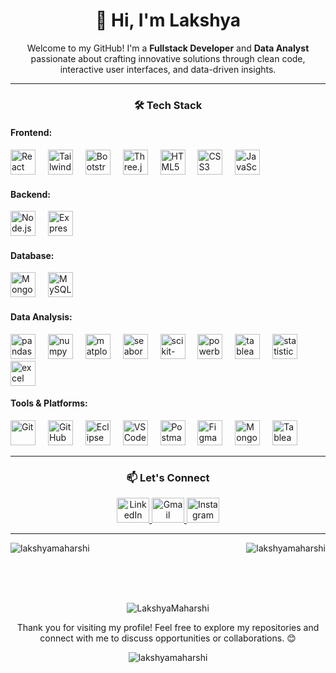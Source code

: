<h1 align="center">👋 Hi, I'm Lakshya</h1>

<p align="center">Welcome to my GitHub! I'm a <b>Fullstack Developer</b> and <b>Data Analyst</b> passionate about crafting innovative solutions through clean code, interactive user interfaces, and data-driven insights.</p>

---

<h3 align="center">🛠️ Tech Stack</h3>

<h4 align="left">Frontend:</h4>
<div align="left">
  <img src="https://cdn.jsdelivr.net/gh/devicons/devicon/icons/react/react-original-wordmark.svg" height="40" alt="React" />
  <img width="12" />
  <img src="https://skillicons.dev/icons?i=tailwind" height="40" alt="Tailwind CSS" />
  <img width="12" />
  <img src="https://cdn.simpleicons.org/bootstrap/7952B3" height="40" alt="Bootstrap" />
  <img width="12" />
  <img src="https://skillicons.dev/icons?i=threejs" height="40" alt="Three.js" />
  <img width="12" />
  <img src="https://cdn.jsdelivr.net/gh/devicons/devicon/icons/html5/html5-original.svg" height="40" alt="HTML5" />
  <img width="12" />
  <img src="https://cdn.jsdelivr.net/gh/devicons/devicon/icons/css3/css3-original.svg" height="40" alt="CSS3" />
  <img width="12" />
  <img src="https://cdn.jsdelivr.net/gh/devicons/devicon/icons/javascript/javascript-plain.svg" height="40" alt="JavaScript" />
</div>

<h4 align="left">Backend:</h4>
<div align="left">
  <img src="https://img.shields.io/badge/Node.js-339933?logo=nodedotjs&logoColor=white&style=for-the-badge" height="40" alt="Node.js" />
  <img width="12" />
  <img src="https://img.shields.io/badge/Express-000000?logo=express&logoColor=white&style=for-the-badge" height="40" alt="Express.js" />
</div>

<h4 align="left">Database:</h4>
<div align="left">
  <img src="https://img.shields.io/badge/MongoDB-47A248?logo=mongodb&logoColor=white&style=for-the-badge" height="40" alt="MongoDB" />
  <img width="12" />
  <img src="https://img.shields.io/badge/MySQL-4479A1?logo=mysql&logoColor=white&style=for-the-badge" height="40" alt="MySQL" />
</div>

<h4 align="left">Data Analysis:</h4>
<div align="left">
  <img src="https://img.shields.io/badge/Pandas-150458?logo=pandas&logoColor=white&style=for-the-badge" height="40" alt="pandas logo"  />
  <img width="12" />
  <img src="https://img.shields.io/badge/NumPy-013243?logo=numpy&logoColor=white&style=for-the-badge" height="40" alt="numpy logo"  />
  <img width="12" />
  <img src="https://img.shields.io/badge/Matplotlib-11557C?logo=python&logoColor=white&style=for-the-badge" height="40" alt="matplotlib logo"  />
  <img width="12" />
  <img src="https://img.shields.io/badge/Seaborn-3776AB?logo=python&logoColor=white&style=for-the-badge" height="40" alt="seaborn logo"  />
  <img width="12" />
  <img src="https://img.shields.io/badge/Scikit--Learn-F7931E?logo=scikitlearn&logoColor=white&style=for-the-badge" height="40" alt="scikit-learn logo"  />
  <img width="12" />
  <img src="https://img.shields.io/badge/Power%20BI-F2C811?logo=powerbi&logoColor=white&style=for-the-badge" height="40" alt="powerbi logo"  />
  <img width="12" />
  <img src="https://img.shields.io/badge/Tableau-E97627?logo=tableau&logoColor=white&style=for-the-badge" height="40" alt="tableau logo"  />
  <img width="12" />
  <img src="https://img.shields.io/badge/Statistics-000000?logo=statcounter&logoColor=white&style=for-the-badge" height="40" alt="statistics logo"  />
  <img width="12" />
  <img src="https://img.shields.io/badge/Excel-217346?logo=microsoft-excel&logoColor=white&style=for-the-badge" height="40" alt="excel logo"  />
</div>

<h4 align="left">Tools & Platforms:</h4>
<div align="left">
  <img src="https://img.shields.io/badge/Git-%23F05033.svg?style=for-the-badge&logo=git&logoColor=white" height="40" alt="Git" />
  <img width="12" />
  <img src="https://img.shields.io/badge/GitHub-%23181717.svg?style=for-the-badge&logo=github&logoColor=white" height="40" alt="GitHub" />
  <img width="12" />
  <img src="https://img.shields.io/badge/Eclipse-%232C2255.svg?style=for-the-badge&logo=eclipse&logoColor=white" height="40" alt="Eclipse" />
  <img width="12" />
  <img src="https://img.shields.io/badge/VS%20Code-%23007ACC.svg?style=for-the-badge&logo=visual-studio-code&logoColor=white" height="40" alt="VS Code" />
  <img width="12" />
  <img src="https://img.shields.io/badge/Postman-%23FF6C37.svg?style=for-the-badge&logo=postman&logoColor=white" height="40" alt="Postman" />
  <img width="12" />
  <img src="https://img.shields.io/badge/Figma-%23F24E1E.svg?style=for-the-badge&logo=figma&logoColor=white" height="40" alt="Figma" />
  <img width="12" />
  <img src="https://img.shields.io/badge/MongoDB_Compass-%2347A248.svg?style=for-the-badge&logo=mongodb&logoColor=white" height="40" alt="MongoDB Compass" />
  <img width="12" />
  <img src="https://img.shields.io/badge/Tableau-%23E97627.svg?style=for-the-badge&logo=tableau&logoColor=white" height="40" alt="Tableau" />
</div>

---

<h3 align="center">📫 Let's Connect</h3>
<div align="center">
  <a href="https://www.linkedin.com/in/lakshya-maharshi-056006309" target="_blank">
    <img src="https://raw.githubusercontent.com/maurodesouza/profile-readme-generator/master/src/assets/icons/social/linkedin/default.svg" width="52" height="40" alt="LinkedIn" />
  </a>
  <a href="mailto:lakshyamaharshi007@gmail.com" target="_blank">
    <img src="https://raw.githubusercontent.com/maurodesouza/profile-readme-generator/master/src/assets/icons/social/gmail/default.svg" width="52" height="40" alt="Gmail" />
  </a>
  <a href="https://www.instagram.com/mai_lakshya_hoon/" target="_blank">
    <img src="https://raw.githubusercontent.com/maurodesouza/profile-readme-generator/master/src/assets/icons/social/instagram/default.svg" width="52" height="40" alt="Instagram" />
  </a>
</div>

---



<p><img align="left" src="https://github-readme-stats.vercel.app/api/top-langs?username=lakshyamaharshi&show_icons=true&locale=en&layout=compact" alt="lakshyamaharshi" /></p>

<p>&nbsp;<img align="right" src="https://github-readme-stats.vercel.app/api?username=lakshyamaharshi&show_icons=true&locale=en" alt="lakshyamaharshi" /></p>

<br><br><br> 

<p align="center">
  <img src="https://github-readme-streak-stats.herokuapp.com/?user=LakshyaMaharshi&" alt="LakshyaMaharshi" />
</p>

<p align="center">Thank you for visiting my profile! Feel free to explore my repositories and connect with me to discuss opportunities or collaborations. 😊</p>
<p align="center"> <img src="https://komarev.com/ghpvc/?username=lakshyamaharshi&label=Profile%20views&color=0e75b6&style=flat" alt="lakshyamaharshi" /> </p>
